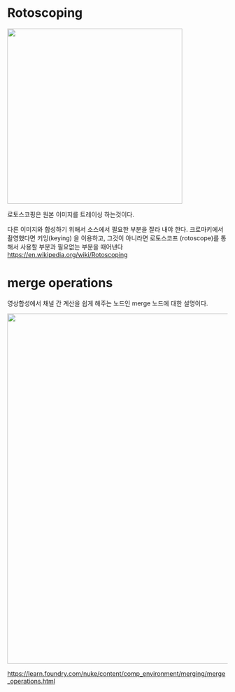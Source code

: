 # Rotoscoping
<img src="https://www.pluralsight.com/content/pluralsight/en/blog/film-games/und/understanding-rotoscoping-process-every-vfx-artist-know/_jcr_content/main/hero_blog_block/image-res.img.jpg/1574113293593.jpg" width="400">


로토스코핑은 원본 이미지를 트레이싱 하는것이다.

다른 이미지와 합성하기 위해서 소스에서 필요한 부분을 잘라 내야 한다.
크로마키에서 촬영했다면 키잉(keying) 을 이용하고, 그것이 아니라면 로토스코프 (rotoscope)를 통해서 사용할 부분과 필요없는 부분을 때어낸다
https://en.wikipedia.org/wiki/Rotoscoping

# merge operations
영상합성에서 채널 간 계산을 쉽게 해주는 노드인 merge 노드에 대한 설명이다.

<img src="file:///C:/Users/admin/Downloads/Screenshots/1.png" width="800">


https://learn.foundry.com/nuke/content/comp_environment/merging/merge_operations.html
